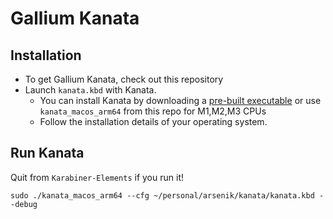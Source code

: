 Gallium Kanata
================================================================================

Installation
--------------------------------------------------------------------------------

- To get Gallium Kanata, check out this repository
- Launch `kanata.kbd` with Kanata.
  - You can install Kanata by downloading a
  [pre-built executable][Download Kanata] or use `kanata_macos_arm64` from this repo for M1,M2,M3 CPUs
  - Follow the installation details of your operating system.

## Run Kanata 

Quit from `Karabiner-Elements` if you run it!

`sudo ./kanata_macos_arm64 --cfg ~/personal/arsenik/kanata/kanata.kbd --debug`

[Download Kanata]: https://github.com/jtroo/kanata/releases
